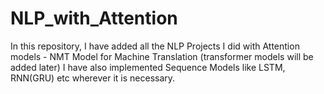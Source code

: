 # NLP_with_Attention

In this repository, I have added all the NLP Projects I did with Attention models - NMT Model for Machine Translation (transformer models will be added later)
I have also implemented Sequence Models like LSTM, RNN(GRU) etc wherever it is necessary.
